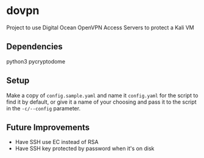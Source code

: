 # dovpn
Project to use Digital Ocean OpenVPN Access Servers to protect a Kali VM

## Dependencies

python3
pycryptodome

## Setup

Make a copy of `config.sample.yaml` and name it `config.yaml` for the script to find it by default, or give it a name of your choosing and pass it to the script in the `-c/--config` parameter.

## Future Improvements

- Have SSH use EC instead of RSA
- Have SSH key protected by password when it's on disk